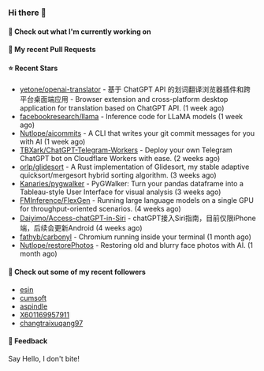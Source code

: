 ### Hi there 👋

#### 👷 Check out what I'm currently working on

#### 🔨 My recent Pull Requests


#### ⭐ Recent Stars

- [yetone/openai-translator](https://github.com/yetone/openai-translator) - 基于 ChatGPT API 的划词翻译浏览器插件和跨平台桌面端应用    -    Browser extension and cross-platform desktop application for translation based on ChatGPT API. (1 week ago)
- [facebookresearch/llama](https://github.com/facebookresearch/llama) - Inference code for LLaMA models (1 week ago)
- [Nutlope/aicommits](https://github.com/Nutlope/aicommits) - A CLI that writes your git commit messages for you with AI (1 week ago)
- [TBXark/ChatGPT-Telegram-Workers](https://github.com/TBXark/ChatGPT-Telegram-Workers) - Deploy your own Telegram ChatGPT bot on Cloudflare Workers with ease. (2 weeks ago)
- [orlp/glidesort](https://github.com/orlp/glidesort) - A Rust implementation of Glidesort, my stable adaptive quicksort/mergesort hybrid sorting algorithm.  (3 weeks ago)
- [Kanaries/pygwalker](https://github.com/Kanaries/pygwalker) - PyGWalker: Turn your pandas dataframe into a Tableau-style User Interface for visual analysis (3 weeks ago)
- [FMInference/FlexGen](https://github.com/FMInference/FlexGen) - Running large language models on a single GPU for throughput-oriented scenarios. (4 weeks ago)
- [Daiyimo/Access-chatGPT-in-Siri](https://github.com/Daiyimo/Access-chatGPT-in-Siri) - chatGPT接入Siri指南，目前仅限iPhone端，后续会更新Android (4 weeks ago)
- [fathyb/carbonyl](https://github.com/fathyb/carbonyl) - Chromium running inside your terminal (1 month ago)
- [Nutlope/restorePhotos](https://github.com/Nutlope/restorePhotos) - Restoring old and blurry face photos with AI. (1 month ago)

#### 👯 Check out some of my recent followers

- [esin](https://github.com/esin)
- [cumsoft](https://github.com/cumsoft)
- [aspindle](https://github.com/aspindle)
- [X601169957911](https://github.com/X601169957911)
- [changtraixuqang97](https://github.com/changtraixuqang97)

#### 💬 Feedback

Say Hello, I don't bite!
